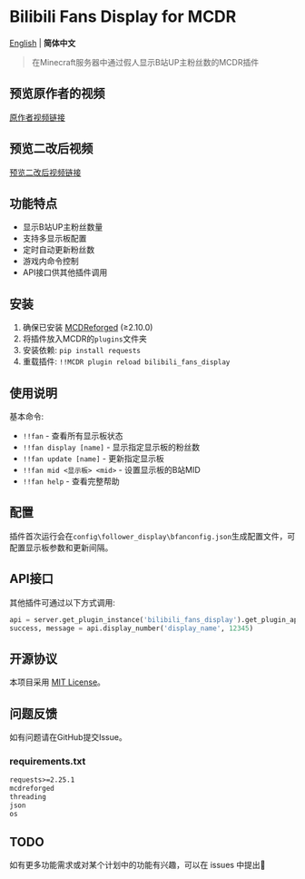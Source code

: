# Bilibili Fans Display for MCDR

[English](README.md) | **简体中文**

> 在Minecraft服务器中通过假人显示B站UP主粉丝数的MCDR插件

## 预览原作者的视频

[原作者视频链接][def]

## 预览二改后视频

[预览二改后视频链接][def1]

## 功能特点

- 显示B站UP主粉丝数量
- 支持多显示板配置
- 定时自动更新粉丝数
- 游戏内命令控制
- API接口供其他插件调用

## 安装

1. 确保已安装 [MCDReforged][mcdr] (≥2.10.0)
2. 将插件放入MCDR的`plugins`文件夹
3. 安装依赖: `pip install requests`
4. 重载插件: `!!MCDR plugin reload bilibili_fans_display`

## 使用说明

基本命令:
- `!!fan` - 查看所有显示板状态
- `!!fan display [name]` - 显示指定显示板的粉丝数
- `!!fan update [name]` - 更新指定显示板
- `!!fan mid <显示板> <mid>` - 设置显示板的B站MID
- `!!fan help` - 查看完整帮助

## 配置

插件首次运行会在`config\follower_display\bfanconfig.json`生成配置文件，可配置显示板参数和更新间隔。

## API接口

其他插件可通过以下方式调用:

```python
api = server.get_plugin_instance('bilibili_fans_display').get_plugin_api()
success, message = api.display_number('display_name', 12345)
```

## 开源协议

本项目采用 [MIT License](LICENSE)。

## 问题反馈

如有问题请在GitHub提交Issue。

[mcdr]:https://github.com/MCDReforged/MCDReforged

[mcdr-version-shield]:https://img.shields.io/badge/MCDR-2.10.0+-blue.svg

[mcdr-version-link]:https://docs.mcdreforged.com/zh-cn/latest/quick_start/index.html

[license-shield]:ttps://img.shields.io/badge/License-MIT-green.svg

[license-link]:LICENSE

[def]: https://www.bilibili.com/video/BV1vGhZzEEb8/

[def1]: https://space.bilibili.com/3461562578766467

### requirements.txt
```txt
requests>=2.25.1
mcdreforged
threading
json
os
```

## TODO
如有更多功能需求或对某个计划中的功能有兴趣，可以在 issues 中提出🚀